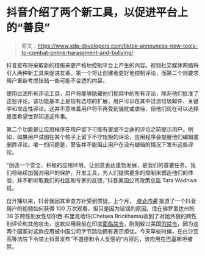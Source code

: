 # 抖音介绍了两个新工具，以促进平台上的“善良”

> 原文：<https://www.xda-developers.com/tiktok-announces-new-tools-to-combat-online-harassment-and-bullying/>

抖音宣布将采取新的措施来更严格地控制平台上产生的内容。视频社交媒体网络将引入两种新工具来促进友善。第一个将让创建者更好地控制评论，而第二个则要求用户重新考虑张贴一些可能不合适的内容。

使用过滤所有评论工具，用户将能够隐藏他们视频中的所有评论，除非他们批准了这些评论。该功能基本上是现有选项的扩展，用户可以在其中过滤垃圾邮件、关键字和攻击性评论。这并不意味着用户将不再受到骚扰或虐待，但他们现在可以选择是否希望世界知道这件事。

第二个功能是让应用程序在用户留下可能有害或不合适的评论之前提示用户。例如，如果用户试图在某个帖子上留下不守规矩的评论，应用程序会提醒他们编辑或删除评论。唯一的问题是，警告并不能阻止用户在没有编辑的情况下发布这些评论。

“创造一个安全、积极的应用环境，让创意表达蓬勃发展，是我们的首要任务。我们将继续加强对用户的保护，开发工具，为人们提供更多的控制来塑造他们的体验，并不断听取我们的社区和专家的反馈，”抖音美国公司政策总监 Tara Wadhwa 说。

自开播以来，抖音就因其审查方针受到质疑。上个月， [*商业内幕*](https://www.businessinsider.in/tech/news/transgender-tiktok-creators-say-the-apps-mysterious-for-you-page-is-a-breeding-ground-for-transphobia-and-targeted-harassment/articleshow/81248131.cms) 报道了一个抖音用户的视频如何获得 100 万次观看，但只是因为错误的原因。住在佛罗里达州的 38 岁跨性别女性切尔西·布里克哈玛(Chelsea Brickhama)收到了对她外貌的跨性别评论和其他攻击。这款应用目前在印度[面临禁令](https://www.xda-developers.com/all-chinese-apps-banned-india/)，刚刚躲过美国[的禁令](https://www.xda-developers.com/usa-bans-wechat-tiktok-google-play-store-apple-app-store/)，因为这两个国家对这款应用被中国公司字节跳动拥有表示担忧。今天早些时候，在白沙瓦高等法院下令禁止抖音发布“不道德和令人反感的”内容后，该应用在巴基斯坦被禁。